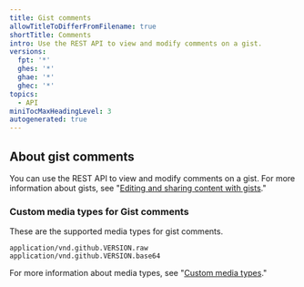 ```yaml
---
title: Gist comments
allowTitleToDifferFromFilename: true
shortTitle: Comments
intro: Use the REST API to view and modify comments on a gist.
versions:
  fpt: '*'
  ghes: '*'
  ghae: '*'
  ghec: '*'
topics:
  - API
miniTocMaxHeadingLevel: 3
autogenerated: true
---
```


## About gist comments

You can use the REST API to view and modify comments on a gist. For more information about gists, see "[Editing and sharing content with gists](/get-started/writing-on-github/editing-and-sharing-content-with-gists)."

### Custom media types for Gist comments

These are the supported media types for gist comments.

    application/vnd.github.VERSION.raw
    application/vnd.github.VERSION.base64

For more information about media types, see "[Custom media types](/rest/overview/media-types)."


<!-- Content after this section is automatically generated -->
